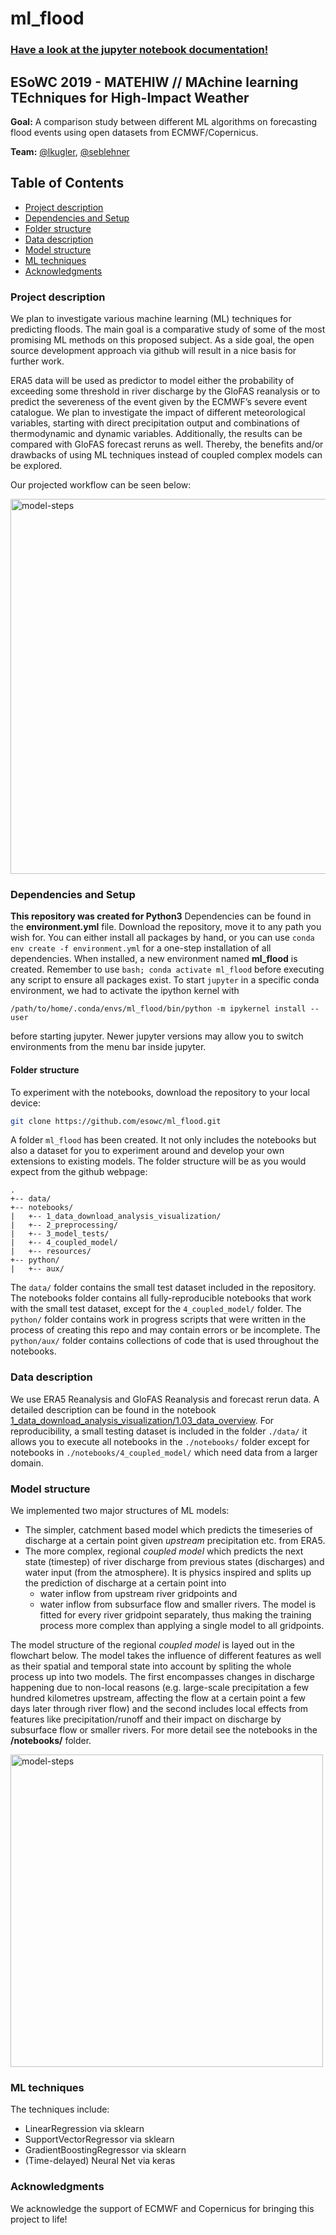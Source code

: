 # ml_flood

### [Have a look at the jupyter notebook documentation!](https://nbviewer.jupyter.org/github/esowc/ml_flood/tree/master/notebooks/)

## ESoWC 2019 - MATEHIW // MAchine learning TEchniques for High-Impact Weather

**Goal:** A comparison study between different ML algorithms on forecasting flood events using open datasets from ECMWF/Copernicus.

**Team:** [@lkugler](https://github.com/lkugler), [@seblehner](https://github.com/seblehner)

## Table of Contents


* [Project description](#Project-description)
* [Dependencies and Setup](#Dependencies-and-Setup)
* [Folder structure](#Folder-structure)
* [Data description](#Data-description)
* [Model structure](#Model-structure)
* [ML techniques](#ML-techniques)
* [Acknowledgments](#Acknowledgments)


### Project description

We plan to investigate various machine learning (ML) techniques for predicting floods. The main goal is a comparative study of some of the most promising ML methods on this proposed subject. As a side goal, the open source development approach via github will result in a nice basis for further work.

ERA5 data will be used as predictor to model either the probability of exceeding some threshold in river discharge by the GloFAS reanalysis or to predict the severeness of the event given by the ECMWF’s severe event catalogue. We plan to investigate the impact of different meteorological variables, starting with direct precipitation output and combinations of thermodynamic and dynamic variables.
Additionally, the results can be compared with GloFAS forecast reruns as well. Thereby, the benefits and/or drawbacks of using ML techniques instead of coupled complex models can be explored.

Our projected workflow can be seen below:

<img src="https://raw.githubusercontent.com/esowc/ml_flood/master/notebooks/resources/MATEHIW_flowchart.png" alt="model-steps" width="600"/>

### Dependencies and Setup
**This repository was created for Python3** Dependencies can be found in the **environment.yml** file. Download the repository, move it to any path you wish for. You can either install all packages by hand, or you can use `conda env create -f environment.yml` for a one-step installation of all dependencies. When installed, a new environment named **ml_flood** is created. Remember to use
`bash; conda activate ml_flood`
before executing any script to ensure all packages exist.
To start `jupyter` in a specific conda environment, we had to activate the ipython kernel with
```
/path/to/home/.conda/envs/ml_flood/bin/python -m ipykernel install --user
```
before starting jupyter. Newer jupyter versions may allow you to switch environments from the menu bar inside jupyter.


#### Folder structure
To experiment with the notebooks, download the repository to your local device:
```sh
git clone https://github.com/esowc/ml_flood.git
```
A folder `ml_flood` has been created. It not only includes the notebooks but also a dataset for you to experiment around and develop your own extensions to existing models.
The folder structure will be as you would expect from the github webpage:
```
.
+-- data/
+-- notebooks/
|   +-- 1_data_download_analysis_visualization/
|   +-- 2_preprocessing/
|   +-- 3_model_tests/
|   +-- 4_coupled_model/
|   +-- resources/
+-- python/
|   +-- aux/
```
The `data/` folder contains the small test dataset included in the repository. The notebooks folder contains all fully-reproducible notebooks that work with the small test dataset, except for the `4_coupled_model/` folder. The `python/` folder contains work in progress scripts that were written in the process of creating this repo and may contain errors or be incomplete. The `python/aux/` folder contains collections of code that is used throughout the notebooks.


### Data description
We use ERA5 Reanalysis and GloFAS Reanalysis and forecast rerun data. A detailed description can be found in the notebook [1_data_download_analysis_visualization/1.03_data_overview](https://github.com/esowc/ml_flood/blob/master/notebooks/1_data_download_analysis_visualization/1.03_data_overview.ipynb). 
For reproducibility, a small testing dataset is included in the folder `./data/` it allows you to execute all notebooks in the  `./notebooks/` folder except for notebooks in `./notebooks/4_coupled_model/` which need data from a larger domain.

### Model structure
We implemented two major structures of ML models:
  - The simpler, catchment based model
  which predicts the timeseries of discharge at a certain point given *upstream* precipitation etc. from ERA5.
  - The more complex, regional *coupled model*
  which predicts the next state (timestep) of river discharge from previous states (discharges) and water input (from the atmosphere). It is physics inspired and splits up the prediction of discharge at a certain point into 
    - water inflow from upstream river gridpoints and
    - water inflow from subsurface flow and smaller rivers.
  The model is fitted for every river gridpoint separately, thus making the training process more complex than applying a single model to all gridpoints.

The model structure of the regional *coupled model* is layed out in the flowchart below. The model takes the influence of different features as well as their spatial and temporal state  into account by spliting the whole process up into two models. The first encompasses changes in discharge happening due to non-local reasons (e.g. large-scale precipitation a few hundred kilometres upstream, affecting the flow at a certain point a few days later through river flow) and the second includes local effects from features like precipitation/runoff and their impact on discharge by subsurface flow or smaller rivers. For more detail see the notebooks in the **/notebooks/** folder.

<img src="https://raw.githubusercontent.com/esowc/ml_flood/master/notebooks/resources/model-steps_v2-1.png" alt="model-steps" width="500"/>

### ML techniques
The techniques include:
  - LinearRegression via sklearn
  - SupportVectorRegressor via sklearn
  - GradientBoostingRegressor via sklearn
  - (Time-delayed) Neural Net via keras
  

### Acknowledgments
We acknowledge the support of ECMWF and Copernicus for bringing this project to life!
